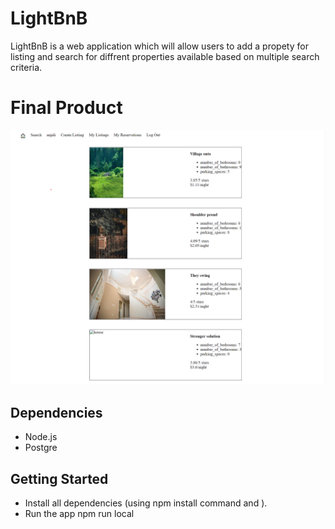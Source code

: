 # LightBnB

LightBnB is a web application which will allow users to add a propety for listing and search for diffrent properties available based on multiple search criteria. 

# Final Product

!["main page"](https://github.com/Anjalisoni93/LightBnB/blob/master/docs/mainpage.png?raw=true)

## Dependencies
- Node.js
- Postgre

## Getting Started
- Install all dependencies (using npm install command and ).
- Run the app npm run local 



